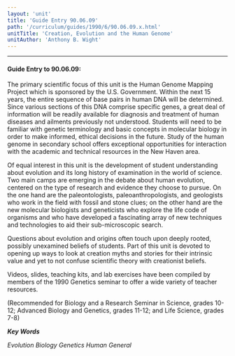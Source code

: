 ```yaml
---
layout: 'unit'
title: 'Guide Entry 90.06.09'
path: '/curriculum/guides/1990/6/90.06.09.x.html'
unitTitle: 'Creation, Evolution and the Human Genome'
unitAuthor: 'Anthony B. Wight'
---
```


<body>
<hr/>
 <h4>
  Guide Entry to 90.06.09:
 </h4>
 The primary scientific focus of this unit is the Human Genome Mapping Project which is sponsored by the U.S. Government. Within the next 15 years, the entire sequence of base pairs in human DNA will be determined. Since various sections of this DNA comprise specific genes, a great deal of information will be readily available for diagnosis and treatment of human diseases and ailments previously not understood. Students will need to be familiar with genetic terminology and basic concepts in molecular biology in order to make informed, ethical decisions in the future. Study of the human genome in secondary school offers exceptional opportunities for interaction with the academic and technical resources in the New Haven area.
 <p>
  Of equal interest in this unit is the development of student understanding about evolution and its long history of examination in the world of science. Two main camps are emerging in the debate about human evolution, centered on the type of research and evidence they choose to pursue. On the one hand are the paleontologists, paleoanthropologists, and geologists who work in the field with fossil and stone clues; on the other hand are the new molecular biologists and geneticists who explore the life code of organisms and who have developed a fascinating array of new techniques and technologies to aid their sub-microscopic search.
 </p>
 <p>
  Questions about evolution and origins often touch upon deeply rooted, possibly unexamined beliefs of students. Part of this unit is devoted to opening up ways to look at creation myths and stories for their intrinsic value and yet to not confuse scientific theory with creationist beliefs.
 </p>
 <p>
  Videos, slides, teaching kits, and lab exercises have been compiled by members of the 1990 Genetics seminar to offer a wide variety of teacher resources.
 </p>
 <p>
  (Recommended for Biology and a Research Seminar in Science, grades 10-12; Advanced Biology and Genetics, grades 11-12; and Life Science, grades 7-8)
 </p>
<p>
  <b>
   <i>
    Key Words
   </i>
  </b>
  <br/>
 </p>
 <p>
  <i>
   Evolution Biology Genetics Human General
  </i>
 </p>

</body>
